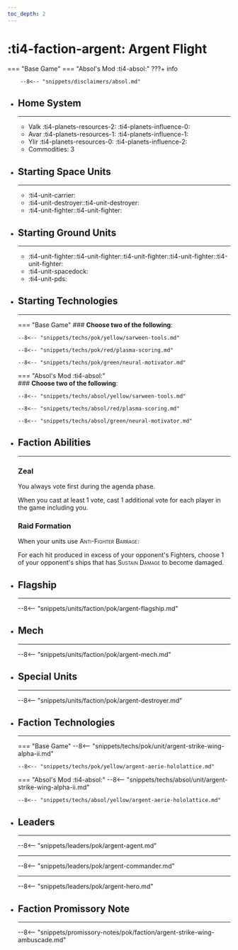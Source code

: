 ```yaml
---
toc_depth: 2
---
```


# :ti4-faction-argent: Argent Flight
=== "Base Game"
=== "Absol's Mod :ti4-absol:" 
    ???+ info

        --8<-- "snippets/disclaimers/absol.md"

<div class="grid cards" markdown>

-   ## __Home System__

    ---

    * Valk :ti4-planets-resources-2: :ti4-planets-influence-0:
    * Avar :ti4-planets-resources-1: :ti4-planets-influence-1:
    * Ylir :ti4-planets-resources-0: :ti4-planets-influence-2:
    * Commodities: 3

</div>

<div class="grid cards" markdown>

-   ## __Starting Space Units__

    ---

    * :ti4-unit-carrier:
    * :ti4-unit-destroyer::ti4-unit-destroyer:
    * :ti4-unit-fighter::ti4-unit-fighter:

-   ## __Starting Ground Units__

    ---

    * :ti4-unit-fighter::ti4-unit-fighter::ti4-unit-fighter::ti4-unit-fighter::ti4-unit-fighter:
    * :ti4-unit-spacedock:
    * :ti4-unit-pds:

-   ## __Starting Technologies__

    ---
    === "Base Game"
        ### **Choose two of the following**:

        --8<-- "snippets/techs/pok/yellow/sarween-tools.md"

        --8<-- "snippets/techs/pok/red/plasma-scoring.md"

        --8<-- "snippets/techs/pok/green/neural-motivator.md"

    === "Absol's Mod :ti4-absol:"  
        ### **Choose two of the following**:

        --8<-- "snippets/techs/absol/yellow/sarween-tools.md"

        --8<-- "snippets/techs/absol/red/plasma-scoring.md"

        --8<-- "snippets/techs/absol/green/neural-motivator.md"

-   ## __Faction Abilities__

    ---
    ### **Zeal**
    
    You always vote first during the agenda phase.

    When you cast at least 1 vote, cast 1 additional vote for each player in the game including you.

    ### **Raid Formation**

    When your units use <span style="font-variant:small-caps;">Anti-Fighter Barrage</span>:
    
    For each hit produced in excess of your opponent's Fighters, choose 1 of your opponent's ships that has <span style="font-variant:small-caps;">Sustain Damage</span> to become damaged.

-   ## __Flagship__

    ---
    --8<-- "snippets/units/faction/pok/argent-flagship.md"

-   ## __Mech__

    ---
    --8<-- "snippets/units/faction/pok/argent-mech.md"

</div>

<div class="grid cards" markdown>

-   ## __Special Units__

    ---
    --8<-- "snippets/units/faction/pok/argent-destroyer.md"

</div>

<div class="grid cards" markdown>

-   ## __Faction Technologies__

    ---
    === "Base Game"
        --8<-- "snippets/techs/pok/unit/argent-strike-wing-alpha-ii.md"

        --8<-- "snippets/techs/pok/yellow/argent-aerie-hololattice.md"

    === "Absol's Mod :ti4-absol:"
        --8<-- "snippets/techs/absol/unit/argent-strike-wing-alpha-ii.md"

        --8<-- "snippets/techs/absol/yellow/argent-aerie-hololattice.md"

-   ## __Leaders__

    ---
    
    --8<-- "snippets/leaders/pok/argent-agent.md"

    ---

    --8<-- "snippets/leaders/pok/argent-commander.md"

    ---

    --8<-- "snippets/leaders/pok/argent-hero.md"

-   ## __Faction Promissory Note__

    ---
    --8<-- "snippets/promissory-notes/pok/faction/argent-strike-wing-ambuscade.md"

</div>